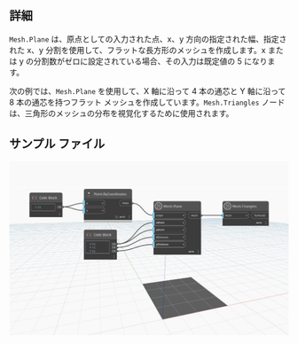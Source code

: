 ## 詳細
`Mesh.Plane` は、原点としての入力された点、x、y 方向の指定された幅、指定された x、y 分割を使用して、フラットな長方形のメッシュを作成します。x または y の分割数がゼロに設定されている場合、その入力は既定値の 5 になります。

次の例では、`Mesh.Plane` を使用して、X 軸に沿って 4 本の通芯と Y 軸に沿って 8 本の通芯を持つフラット メッシュを作成しています。`Mesh.Triangles` ノードは、三角形のメッシュの分布を視覚化するために使用されます。

## サンプル ファイル

![Example](./Autodesk.DesignScript.Geometry.Mesh.Plane_img.jpg)
